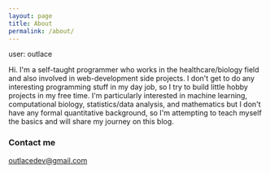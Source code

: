 ```yaml
---
layout: page
title: About
permalink: /about/
---
```


user: outlace

Hi. I'm a self-taught programmer who works in the healthcare/biology field
and also involved in web-development side projects.
I don't get to do any interesting programming stuff in my day job, so I try to build
little hobby projects in my free time. I'm particularly interested in machine
learning, computational biology, statistics/data analysis, and mathematics but
I don't have any formal quantitative background, so I'm
attempting to teach myself the basics and will share my journey on this blog.

### Contact me

[outlacedev@gmail.com](mailto:outlacedev@gmail.com)
